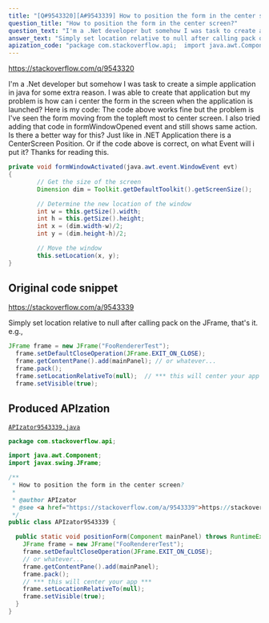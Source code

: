 ```yaml
---
title: "[Q#9543320][A#9543339] How to position the form in the center screen?"
question_title: "How to position the form in the center screen?"
question_text: "I'm a .Net developer but somehow I was task to create a simple application in java for some extra reason. I was able to create that application but my problem is how can i center the form in the screen when the application is launched? Here is my code: The code above works fine but the problem is I've seen the form moving from the topleft most to center screen. I also tried adding that code in formWindowOpened event and still shows same action. Is there a better way for this? Just like in .NET Application there is a CenterScreen Position. Or if the code above is correct, on what Event will i put it? Thanks for reading this."
answer_text: "Simply set location relative to null after calling pack on the JFrame, that's it. e.g.,"
apization_code: "package com.stackoverflow.api;  import java.awt.Component; import javax.swing.JFrame;  /**  * How to position the form in the center screen?  *  * @author APIzator  * @see <a href=\"https://stackoverflow.com/a/9543339\">https://stackoverflow.com/a/9543339</a>  */ public class APIzator9543339 {    public static void positionForm(Component mainPanel) throws RuntimeException {     JFrame frame = new JFrame(\"FooRendererTest\");     frame.setDefaultCloseOperation(JFrame.EXIT_ON_CLOSE);     // or whatever...     frame.getContentPane().add(mainPanel);     frame.pack();     // *** this will center your app ***     frame.setLocationRelativeTo(null);     frame.setVisible(true);   } }"
---
```


https://stackoverflow.com/q/9543320

I&#x27;m a .Net developer but somehow I was task to create a simple application in java for some extra reason. I was able to create that application but my problem is how can i center the form in the screen when the application is launched?
Here is my code:
The code above works fine but the problem is I&#x27;ve seen the form moving from the topleft most to center screen. I also tried adding that code in formWindowOpened event and still shows same action. Is there a better way for this? Just like in .NET Application there is a CenterScreen Position. Or if the code above is correct, on what Event will i put it?
Thanks for reading this.


```java
private void formWindowActivated(java.awt.event.WindowEvent evt) 
{
        // Get the size of the screen
        Dimension dim = Toolkit.getDefaultToolkit().getScreenSize();

        // Determine the new location of the window
        int w = this.getSize().width;
        int h = this.getSize().height;
        int x = (dim.width-w)/2;
        int y = (dim.height-h)/2;

        // Move the window
        this.setLocation(x, y);
}
```


## Original code snippet

https://stackoverflow.com/a/9543339

Simply set location relative to null after calling pack on the JFrame, that&#x27;s it.
e.g.,

```java
JFrame frame = new JFrame("FooRendererTest");
  frame.setDefaultCloseOperation(JFrame.EXIT_ON_CLOSE);
  frame.getContentPane().add(mainPanel); // or whatever...
  frame.pack();
  frame.setLocationRelativeTo(null);  // *** this will center your app ***
  frame.setVisible(true);
```

## Produced APIzation

[`APIzator9543339.java`](https://github.com/pasqualesalza/apization-temp-data/raw/master/apizations/java/APIzator9543339.java)

```java
package com.stackoverflow.api;

import java.awt.Component;
import javax.swing.JFrame;

/**
 * How to position the form in the center screen?
 *
 * @author APIzator
 * @see <a href="https://stackoverflow.com/a/9543339">https://stackoverflow.com/a/9543339</a>
 */
public class APIzator9543339 {

  public static void positionForm(Component mainPanel) throws RuntimeException {
    JFrame frame = new JFrame("FooRendererTest");
    frame.setDefaultCloseOperation(JFrame.EXIT_ON_CLOSE);
    // or whatever...
    frame.getContentPane().add(mainPanel);
    frame.pack();
    // *** this will center your app ***
    frame.setLocationRelativeTo(null);
    frame.setVisible(true);
  }
}

```